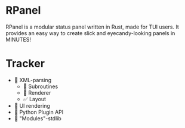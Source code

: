 # RPanel
RPanel is a modular status panel written in Rust, made for TUI users. It provides an easy way to create slick and eyecandy-looking panels in MINUTES!

# Tracker
- 🚧 XML-parsing
    - 🚧 Subroutines
    - 🚧 Renderer
    - ✅ Layout
- 🛑 UI rendering
- 🛑 Python Plugin API
- 🛑 "Modules"-stdlib